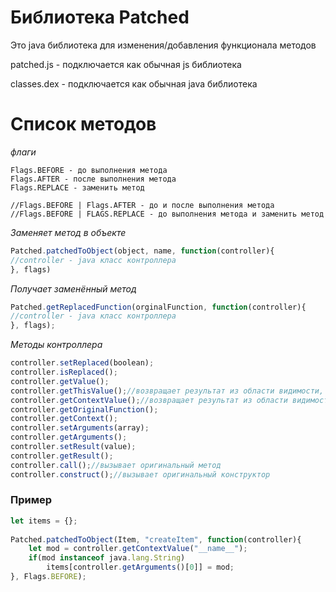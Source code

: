 # Библиотека Patched 
Это java библиотека для изменения/добавления функционала методов

patched.js - подключается как обычная js библиотека

classes.dex - подключается как обычная java библиотека 

# Список методов 
*флаги*
```
Flags.BEFORE - до выполнения метода
Flags.AFTER - после выполнения метода
Flags.REPLACE - заменить метод

//Flags.BEFORE | Flags.AFTER - до и после выполнения метода 
//Flags.BEFORE | FLAGS.REPLACE - до выполнения метода и заменить метод
```

*Заменяет метод в объекте*
```js
Patched.patchedToObject(object, name, function(controller){
//controller - java класс контроллера 
}, flags)
```

*Получает заменённый метод*
```js
Patched.getReplacedFunction(orginalFunction, function(controller){
//controller - java класс контроллера 
}, flags);
```

*Методы контроллера*
```js
controller.setReplaced(boolean);
controller.isReplaced();
controller.getValue();
controller.getThisValue();//возвращает результат из области видимости, где выполняется функция, исключением является закрытая область 
controller.getContextValue();//возвращает результат из области видимости, где выполняется функция 
controller.getOriginalFunction();
controller.getContext();
controller.setArguments(array);
controller.getArguments();
controller.setResult(value);
controller.getResult();
controller.call();//вызывает оригинальный метод 
controller.construct();//вызывает оригинальный конструктор 
```

### Пример
```js
let items = {};
 
Patched.patchedToObject(Item, "createItem", function(controller){
	let mod = controller.getContextValue("__name__");
	if(mod instanceof java.lang.String)
		items[controller.getArguments()[0]] = mod;
}, Flags.BEFORE);
```